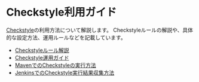 # Checkstyle利用ガイド

[Checkstyle](http://checkstyle.sourceforge.net/)の利用方法について解説します。
Checkstyleルールの解説や、具体的な設定方法、運用ルールなどを記載しています。

- [Checkstyleルール解説](./Checkstyle-commentary.md)
- [Checkstyle運用ガイド](./Ops-Rule.md)
- [MavenでのCheckstyleの実行方法](./Maven-settings.md)
- [JenkinsでのCheckstyle実行結果収集方法](./Jenkins-settings.md)

